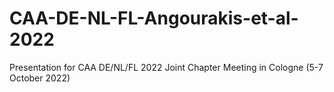 # CAA-DE-NL-FL-Angourakis-et-al-2022
Presentation for CAA DE/NL/FL 2022 Joint Chapter Meeting in Cologne (5-7 October 2022)
